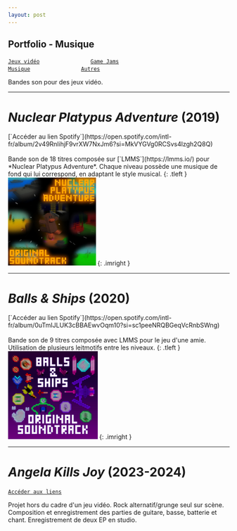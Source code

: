 ```yaml
---
layout: post
---
```


## Portfolio - Musique

[`Jeux vidéo`](../_posts/2024-09-03-pf-jeux.html)        
[`Game Jams`](../_posts/2024-09-03-pf-jams.html)        
[`Musique`](../_posts/2024-09-03-pf-musique.html)        
[`Autres`](../_posts/2024-09-03-pf-autres.html)        

Bandes son pour des jeux vidéo.

---

# *Nuclear Platypus Adventure* (2019)

<div class="sideside" markdown="1">
[`Accéder au lien Spotify`](https://open.spotify.com/intl-fr/album/2v49RnlihjF9vrXW7NxJm6?si=MkVYGVg0RCSvs4lzgh2Q8Q)<br><br>
Bande son de 18 titres composée sur [`LMMS`](https://lmms.io/) pour *Nuclear Platypus Adventure*. Chaque niveau possède une musique de fond qui lui correspond, en adaptant le style musical.
{: .tleft }

<img src="../assets/img/pf/ost_2.PNG" height=200px>
{: .imright }
</div>

---

# *Balls & Ships* (2020)

<div class="sideside" markdown="1">
[`Accéder au lien Spotify`](https://open.spotify.com/intl-fr/album/0uTmIJLUK3cBBAEwvOqm10?si=sc1peeNRQBGeqVcRnbSWng)<br><br>
Bande son de 9 titres composée avec LMMS pour le jeu d'une amie. Utilisation de plusieurs leitmotifs entre les niveaux.
{: .tleft }

<img src="../assets/img/pf/ost_1.PNG" height=200px>
{: .imright }
</div>

---

# *Angela Kills Joy* (2023-2024)

[`Accéder aux liens`](https://linktr.ee/angelakj)

Projet hors du cadre d'un jeu vidéo. Rock alternatif/grunge seul sur scène. Composition et enregistrement des parties de guitare, basse, batterie et chant. Enregistrement de deux EP en studio.
